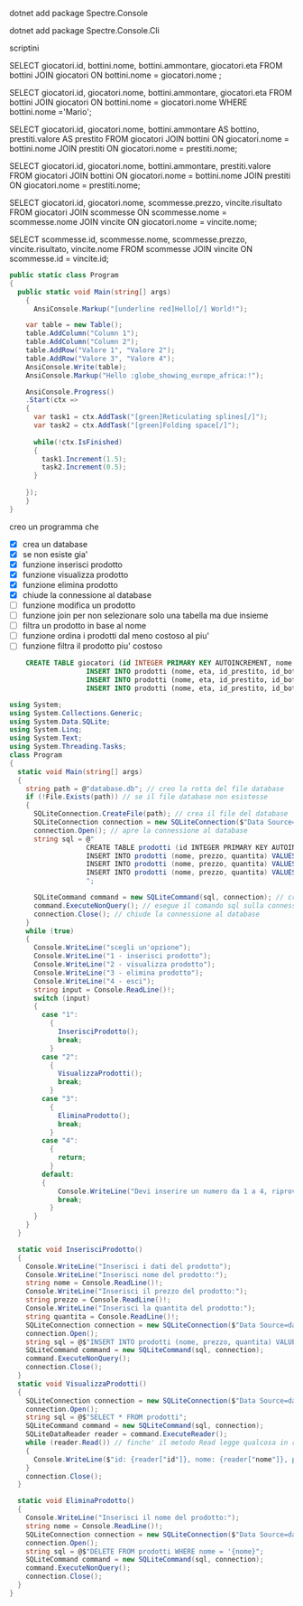 

dotnet add package Spectre.Console

dotnet add package Spectre.Console.Cli



scriptini 

 SELECT giocatori.id, bottini.nome, bottini.ammontare, giocatori.eta FROM bottini  JOIN giocatori ON bottini.nome = giocatori.nome ; 

 SELECT giocatori.id, giocatori.nome, bottini.ammontare, giocatori.eta FROM bottini  JOIN giocatori ON bottini.nome = giocatori.nome WHERE bottini.nome ='Mario';

 SELECT giocatori.id, giocatori.nome, bottini.ammontare AS bottino, prestiti.valore AS prestito FROM giocatori JOIN bottini ON giocatori.nome = bottini.nome JOIN prestiti ON giocatori.nome = prestiti.nome;

SELECT giocatori.id, giocatori.nome, bottini.ammontare, prestiti.valore FROM giocatori JOIN bottini ON giocatori.nome = bottini.nome JOIN prestiti ON giocatori.nome = prestiti.nome;

SELECT giocatori.id, giocatori.nome, scommesse.prezzo, vincite.risultato FROM giocatori JOIN scommesse ON scommesse.nome = scommesse.nome JOIN vincite ON giocatori.nome = vincite.nome;

SELECT scommesse.id, scommesse.nome, scommesse.prezzo, vincite.risultato, vincite.nome FROM scommesse JOIN vincite ON scommesse.id = vincite.id; 





```c#
public static class Program 
{
  public static void Main(string[] args)
    {
      AnsiConsole.Markup("[underline red]Hello[/] World!");

    var table = new Table();
    table.AddColumn("Column 1");
    table.AddColumn("Column 2");
    table.AddRow("Valore 1", "Valore 2");
    table.AddRow("Valore 3", "Valore 4");
    AnsiConsole.Write(table);
    AnsiConsole.Markup("Hello :globe_showing_europe_africa:!");

    AnsiConsole.Progress()
    .Start(ctx =>
    {
      var task1 = ctx.AddTask("[green]Reticulating splines[/]");
      var task2 = ctx.AddTask("[green]Folding space[/]");
    
      while(!ctx.IsFinished)
      {
        task1.Increment(1.5);
        task2.Increment(0.5);
      }
    
    });
    }
}


```


creo un programma che 

- [x] crea un database 
- [x] se non esiste gia'
- [x] funzione inserisci prodotto
- [x] funzione visualizza prodotto
- [x] funzione elimina prodotto
- [x] chiude la connessione al database 
- [ ] funzione modifica un prodotto
- [ ] funzione join per non selezionare solo una tabella ma due insieme
- [ ] filtra un prodotto in base al nome
- [ ] funzione ordina i prodotti dal meno costoso al piu'
- [ ] funzione filtra il prodotto piu' costoso

```sql
    CREATE TABLE giocatori (id INTEGER PRIMARY KEY AUTOINCREMENT, nome TEXT UNIQUE, eta REAL, id_prestito INTEGER, id_bottino INTEGER, id_scommessa INTEGER, FOREIGN KEY (id_prestito) REFERENCES prestiti(id), FOREIGN KEY (id_scommessa) REFERENCES scommesse(id), FOREIGN KEY (id_bottino) REFERENCES bottini(id)  );
                   INSERT INTO prodotti (nome, eta, id_prestito, id_bottino, id_scommessa) VALUES ('Gianni',41,1,1,2); 
                   INSERT INTO prodotti (nome, eta, id_prestito, id_bottino, id_scommessa) VALUES ('Marco',33,1,1,2);
                   INSERT INTO prodotti (nome, eta, id_prestito, id_bottino, id_scommessa) VALUES ('Francisco',23,1,1,2);
```


```c#
using System;
using System.Collections.Generic;
using System.Data.SQLite;
using System.Linq;
using System.Text;
using System.Threading.Tasks;
class Program
{
  static void Main(string[] args)
  {
    string path = @"database.db"; // creo la rotta del file database
    if (!File.Exists(path)) // se il file database non esistesse
    {
      SQLiteConnection.CreateFile(path); // crea il file del database
      SQLiteConnection connection = new SQLiteConnection($"Data Source={path};Version=3;"); // crea la connessione al database, indicando la versione 
      connection.Open(); // apre la connessione al database
      string sql = @"
                   CREATE TABLE prodotti (id INTEGER PRIMARY KEY AUTOINCREMENT, nome TEXT UNIQUE, prezzo REAL, quantita INTEGER CHECK (quantita >= 0));
                   INSERT INTO prodotti (nome, prezzo, quantita) VALUES ('p1',1,10); 
                   INSERT INTO prodotti (nome, prezzo, quantita) VALUES ('p2',2,20);
                   INSERT INTO prodotti (nome, prezzo, quantita) VALUES ('p3',3,30);
                   ";

      SQLiteCommand command = new SQLiteCommand(sql, connection); // crea il comando sql da eseguire sulla connessione al database
      command.ExecuteNonQuery(); // esegue il comando sql sulla connessione al database
      connection.Close(); // chiude la connessione al database
    }
    while (true)
    {
      Console.WriteLine("scegli un'opzione");
      Console.WriteLine("1 - inserisci prodotto");
      Console.WriteLine("2 - visualizza prodotto");
      Console.WriteLine("3 - elimina prodotto");
      Console.WriteLine("4 - esci");
      string input = Console.ReadLine()!;
      switch (input)
      {
        case "1":
          {
            InserisciProdotto();
            break;
          }
        case "2":
          {
            VisualizzaProdotti();
            break;
          }
        case "3":
          {
            EliminaProdotto();
            break;
          }
        case "4":
          {
            return;
          }
        default:
        {
            Console.WriteLine("Devi inserire un numero da 1 a 4, riprova");
            break;
          }
      }
    }
  }

  static void InserisciProdotto()
  {
    Console.WriteLine("Inserisci i dati del prodotto");
    Console.WriteLine("Inserisci nome del prodotto:");
    string nome = Console.ReadLine()!;
    Console.WriteLine("Inserisci il prezzo del prodotto:");
    string prezzo = Console.ReadLine()!;
    Console.WriteLine("Inserisci la quantita del prodotto:");
    string quantita = Console.ReadLine()!;
    SQLiteConnection connection = new SQLiteConnection($"Data Source=database.db;Version=3;"); // crea la connessione al database, indicando la versione 
    connection.Open();
    string sql = @$"INSERT INTO prodotti (nome, prezzo, quantita) VALUES ('{nome}', {prezzo}, {quantita})";
    SQLiteCommand command = new SQLiteCommand(sql, connection);
    command.ExecuteNonQuery();
    connection.Close();
  }
  static void VisualizzaProdotti()
  {
    SQLiteConnection connection = new SQLiteConnection($"Data Source=database.db;Version=3;"); // crea la connessione al database, indicando la versione 
    connection.Open();
    string sql = @$"SELECT * FROM prodotti";
    SQLiteCommand command = new SQLiteCommand(sql, connection);
    SQLiteDataReader reader = command.ExecuteReader();
    while (reader.Read()) // finche' il metodo Read legge qualcosa in reader va avanti, ce li fa leggere tutti
    {
      Console.WriteLine($"id: {reader["id"]}, nome: {reader["nome"]}, prezzo: {reader["prezzo"]}, quantita: {reader["quantita"]}");
    }
    connection.Close();
  }

  static void EliminaProdotto()
  {
    Console.WriteLine("Inserisci il nome del prodotto:");
    string nome = Console.ReadLine()!;
    SQLiteConnection connection = new SQLiteConnection($"Data Source=database.db;Version=3;"); // crea la connessione al database, indicando la versione 
    connection.Open();
    string sql = @$"DELETE FROM prodotti WHERE nome = '{nome}";
    SQLiteCommand command = new SQLiteCommand(sql, connection);
    command.ExecuteNonQuery();
    connection.Close();
  }
}


```